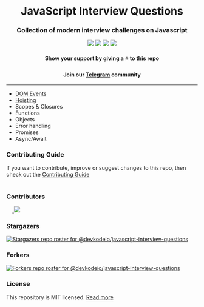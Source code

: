 <div align="center">
    <h1>JavaScript Interview Questions</h1>
</div>

<div align="center">
    <h3>Collection of modern interview challenges on Javascript</h3>
    <div align="center">
        <p>
            <a name="stars"><img src="https://img.shields.io/github/stars/devkodeio/javascript-interview-questions?style=for-the-badge"></a>
            <a name="forks"><img src="https://img.shields.io/github/forks/devkodeio/javascript-interview-questions?logoColor=green&style=for-the-badge"></a>
            <a name="contributions"><img src="https://img.shields.io/github/contributors/devkodeio/javascript-interview-questions?logoColor=green&style=for-the-badge"></a>
            <a name="license"><img src="https://img.shields.io/github/license/sadanandpai/javascript-code-challenges?style=for-the-badge"></a>
        </p>
    </div>
    <h4>Show your support by giving a ⭐  to this repo</h4>
    <h4>Join our <a href="https://t.me/teamdevkode" target="blank">Telegram</a> community</h4>
</div>

---

-   [DOM Events](./code-snippets/dom-events.md)
-   [Hoisting](./code-snippets/hoisting.md)
-   Scopes & Closures
-   Functions
-   Objects
-   Error handling
-   Promises
-   Async/Await

### Contributing Guide

If you want to contribute, improve or suggest changes to this repo, then check out the [Contributing Guide](./CONTRIBUTING.md)
<br/><br/>

### Contributors

&nbsp;&nbsp;&nbsp;&nbsp;<a href="https://github.com/devkodeio/javascript-interview-questions/graphs/contributors">
<img src="https://contrib.rocks/image?repo=devkodeio/javascript-interview-questions" />
</a>

### Stargazers

[![Stargazers repo roster for @devkodeio/javascript-interview-questions](https://reporoster.com/stars/devkodeio/javascript-interview-questions)](https://github.com/devkodeio/javascript-interview-questions/stargazers)

### Forkers

[![Forkers repo roster for @devkodeio/javascript-interview-questions](https://reporoster.com/forks/devkodeio/javascript-interview-questions)](https://github.com/devkodeio/javascript-interview-questions/network/members)

### License

This repository is MIT licensed. [Read more](./LICENSE)
